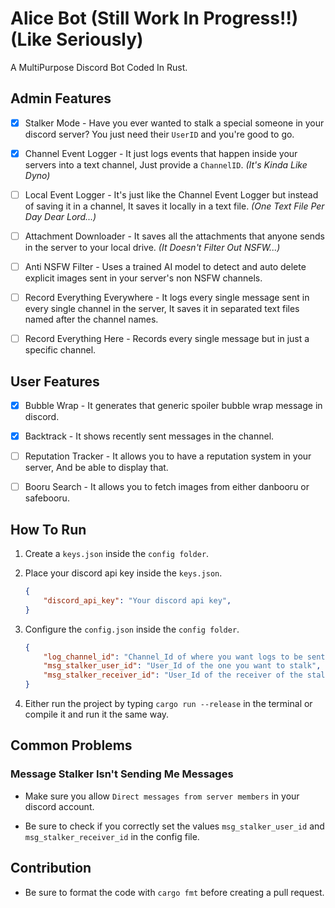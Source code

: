 # Alice Bot (Still Work In Progress!!) (Like Seriously)

A MultiPurpose Discord Bot Coded In Rust.

## Admin Features

- [x] Stalker Mode - Have you ever wanted to stalk a special someone in your discord server? You just need their ```UserID``` and you're good to go.
  
- [x] Channel Event Logger - It just logs events that happen inside your servers into a text channel, Just provide a ```ChannelID```. *(It's Kinda Like Dyno)*
  
- [ ] Local Event Logger - It's just like the Channel Event Logger but instead of saving it in a channel, It saves it locally in a text file. *(One Text File Per Day Dear Lord...)*
  
- [ ] Attachment Downloader - It saves all the attachments that anyone sends in the server to your local drive. *(It Doesn't Filter Out NSFW...)*
  
- [ ] Anti NSFW Filter - Uses a trained AI model to detect and auto delete explicit images sent in your server's non NSFW channels.
  
- [ ] Record Everything Everywhere - It logs every single message sent in every single channel in the server, It saves it in separated text files named after the channel names.
  
- [ ] Record Everything Here - Records every single message but in just a specific channel.

## User Features

- [x] Bubble Wrap - It generates that generic spoiler bubble wrap message in discord.
  
- [x] Backtrack - It shows recently sent messages in the channel.

- [ ] Reputation Tracker - It allows you to have a reputation system in your server, And be able to display that.

- [ ] Booru Search - It allows you to fetch images from either danbooru or safebooru.
  
## How To Run

1. Create a `keys.json` inside the `config folder`.

2. Place your discord api key inside the `keys.json`.

    ```json
    {
        "discord_api_key": "Your discord api key",
    }
    ```

3. Configure the `config.json` inside the `config folder`.

    ```json
    {
        "log_channel_id": "Channel_Id of where you want logs to be sent",
        "msg_stalker_user_id": "User_Id of the one you want to stalk",
        "msg_stalker_receiver_id": "User_Id of the receiver of the stalk messages"
    }
    ```

4. Either run the project by typing `cargo run --release` in the terminal or compile it and run it the same way.

## Common Problems

### Message Stalker Isn't Sending Me Messages

- Make sure you allow ```Direct messages from server members``` in your discord account.
  
- Be sure to check if you correctly set the values ```msg_stalker_user_id``` and ```msg_stalker_receiver_id``` in the config file.

## Contribution

- Be sure to format the code with ```cargo fmt``` before creating a pull request.
